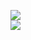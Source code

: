 [![](https://img.shields.io/badge/Made%20With-Github%20Spray-lightgrey.svg?style=for-the-badge&logo=github)](https://github.com/Annihil/github-spray#29237)  
[![](https://i.imgur.com/2DrTn0Z.gif)](https://github.com/Annihil/github-spray)